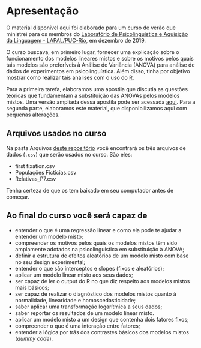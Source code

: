 # Apresentação

O material disponível aqui foi elaborado para um curso de verão que ministrei para os membros do [Laboratório de Psicolinguística e Aquisição da Linguagem - LAPAL/PUC-Rio](http://www.lapal.letras.puc-rio.br/), em dezembro de 2019.

O curso buscava, em primeiro lugar, fornecer uma explicação sobre o funcionamento dos modelos lineares mistos e sobre os motivos pelos quais tais modelos são preferíveis à Análise de Variância (ANOVA) para análise de dados de experimentos em psicolinguística. Além disso, tinha por objetivo mostrar como realizar tais análises com o uso do [R](https://www.r-project.org/).

Para a primeira tarefa, elaboramos uma apostila que discutia  as questões teóricas que fundamentam a substituição das ANOVAs pelos modelos mistos. Uma versão ampliada dessa apostila pode ser acessada [aqui](). Para a segunda parte, elaboramos este material, que disponibilizamos aqui com pequenas alterações.

## Arquivos usados no curso
Na pasta Arquivos [deste repositório]() você encontrará os três arquivos de dados (```.csv```) que serão usados no curso. São eles:
- first fixation.csv
- Populações Fictícias.csv
- Relativas_P7.csv

Tenha certeza de que os tem baixado em seu computador antes de começar.

## Ao final do curso você será capaz de
- entender o que é uma regressão linear e como ela pode te ajudar a entender um modelo misto;
- compreender os motivos pelos quais os modelos mistos têm sido amplamente adotados na psicolinguística em substituição à ANOVA;
- definir a estrutura de efeitos aleatórios de um modelo misto com base no seu design experimental;
- entender o que são interceptos e slopes (fixos e aleatórios);
- aplicar um modelo linear misto aos seus dados;
- ser capaz de ler o output do R no que diz respeito aos modelos mistos mais básicos;
- ser capaz de realizar o diagnóstico dos modelos mistos quanto à normalidade, linearidade e homoscedasticidade;
- saber aplicar uma transformação logarítmica a seus dados;
- saber reportar os resultados de um modelo linear misto.
- aplicar um modelo misto a um design que contenha dois fatores fixos;
- compreender o que é uma interação entre fatores;
- entender a lógica por trás dos contrastes básicos dos modelos mistos (*dummy code*).
